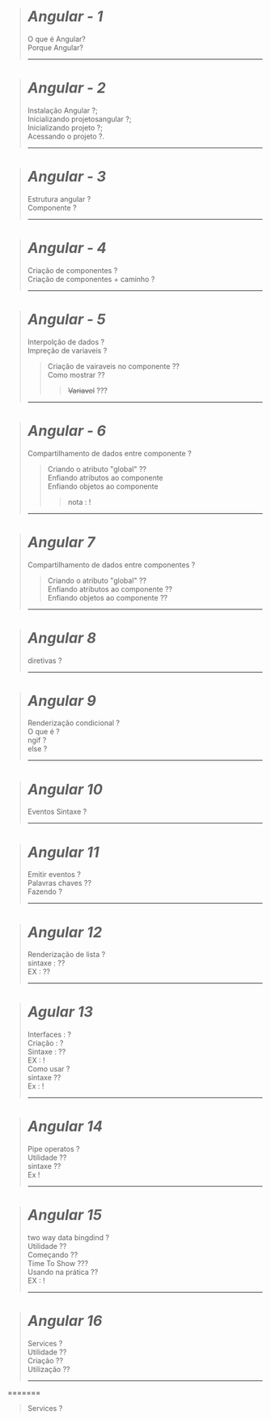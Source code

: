 ># _Angular - 1_ 
>O que é Angular?<br>Porque Angular?
>
>---

># _Angular - 2_
>Instalação Angular ?;<br>Inicializando projetosangular ?;<br>Inicializando projeto ?;<br> Acessando o projeto ?.
>
>---

># _Angular - 3_
>Estrutura angular ?<br>Componente ? 
>
>---

># _Angular - 4_
>Criação de componentes ?<br> 
>Criação de componentes + caminho ? 
>
>---

># _Angular - 5_
>Interpolção de dados ?<br>
>Impreção de variaveis ?<br>
>>Criação de vairaveis no componente ??<br>
>>Como mostrar ??<br>
>>><s>Variavel</s> ???<br>
>>>
>---

># _Angular - 6_
>Compartilhamento de dados entre componente ?<br>
>>Criando o atributo "global" ??<br>
>>Enfiando atributos ao componente<br>
>>Enfiando objetos ao componente<br>
>>>nota : !<br>
>>>
>---

> # _Angular 7_
>Compartilhamento de dados entre componentes ?<br>
>
>>Criando o atributo "global" ??<br>
>>Enfiando atributos ao componente ??<br>
>>Enfiando objetos ao componente ??<br>
>>
>---

># _Angular 8_
> diretivas ?
>
>---

># _Angular 9_
>Renderização condicional ?<br>
>O que é ?<br>
>ngif ?<br>
>else ? <br>
>
>---

># _Angular 10_
>Eventos Sintaxe ?
>
>---

># _Angular 11_
>Emitir eventos ? <br>
>Palavras chaves ??<br>
>Fazendo ?<br>
>
>---

># _Angular 12_
>Renderização de lista ? <br>
>sintaxe : ??<br>
>EX : ??<br>
>
>---

># _Agular 13_
>Interfaces : ? <br>
>Criação : ? <br>
>Sintaxe : ?? <br>
>EX : ! <br>
>Como usar ? <br>
>sintaxe ?? <br>
>Ex : ! <br>
>
>---

> # _Angular 14_
> Pipe operatos ? <br>
> Utilidade ??<br>
> sintaxe ??<br>
> Ex ! 
>
>---

># _Angular 15_
> two way data bingdind ? <br>
> Utilidade ?? <br>
> Começando ?? <br>
> Time To Show ??? <br>
> Usando na prática ?? <br>
> EX : !
>
>---

># _Angular 16_
>Services ?<br>
>Utilidade ??<br>
>Criação ??<br>
>Utilização ??<br>
>
>---
=======
> Services ? 
<!-- 
    nan not a number pesquisar
-->
